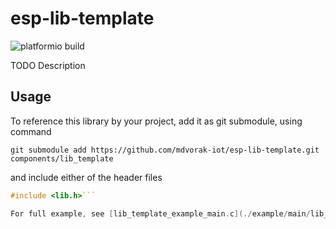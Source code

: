 # esp-lib-template

![platformio build](https://github.com/mdvorak-iot/esp-lib-template/workflows/platformio%20build/badge.svg)

TODO Description

## Usage

To reference this library by your project, add it as git submodule, using command

```shell
git submodule add https://github.com/mdvorak-iot/esp-lib-template.git components/lib_template
```

and include either of the header files

```c
#include <lib.h>```

For full example, see [lib_template_example_main.c](./example/main/lib_template_example_main.c).
